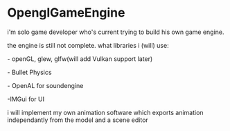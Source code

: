 # OpenglGameEngine
i'm solo game developer who's current trying to build his own game engine.
<p>the engine is still not complete.
what libraries i (will) use:
</p><p>
- openGL, glew, glfw(will add Vulkan support later)

</p><p>
- Bullet Physics
</p><p>
- OpenAL for soundengine
</p><p>
-IMGui for UI
</p><p>
i will implement my own animation software which exports animation independantly from the model and a scene editor
</p>


